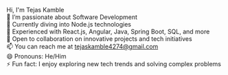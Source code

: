 Hi, I'm Tejas Kamble
<br>
👀 I’m passionate about Software Development
<br>
🌱 Currently diving into Node.js technologies
<br>
💼 Experienced with React.js, Angular, Java, Spring Boot, SQL, and more
<br>
💞️ Open to collaboration on innovative projects and tech initiatives
<br>
📫 You can reach me at tejaskamble4274@gmail.com
<br>
😄 Pronouns: He/Him
<br>
⚡ Fun fact: I enjoy exploring new tech trends and solving complex problems

